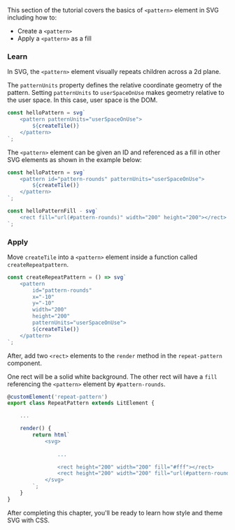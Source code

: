 This section of the tutorial covers the basics of `<pattern>`
element in SVG including how to:

- Create a `<pattern>` 
- Apply a `<pattern>` as a fill

### Learn

In SVG, the `<pattern>` element visually repeats children across
a 2d plane.

The `patternUnits` property defines the relative coordinate geometry
of the pattern. Setting `patternUnits` to `userSpaceOnUse` makes
geometry relative to the user space. In this case, user space is the
DOM.

```ts
const helloPattern = svg`
	<pattern patternUnits="userSpaceOnUse">
		${createTile()}
	</pattern>
`;
```

The `<pattern>` element can be given an ID and referenced as a fill
in other SVG elements as shown in the example below:

```ts
const helloPattern = svg`
	<pattern id="pattern-rounds" patternUnits="userSpaceOnUse">
		${createTile()}
	</pattern>
`;

const helloPatternFill - svg`
    <rect fill="url(#pattern-rounds)" width="200" height="200"></rect>
`;
```

### Apply

Move `createTile` into a `<pattern>` element inside a function called
`createRepeatpattern`.

```ts
const createRepeatPattern = () => svg`
	<pattern
		id="pattern-rounds"
		x="-10"
		y="-10"
		width="200"
		height="200"
		patternUnits="userSpaceOnUse">
		${createTile()}
	</pattern>
`;
```

After, add two `<rect>` elements to the `render` method in the 
`repeat-pattern` component.

One rect will be a solid white background. The other rect will have a
`fill` referencing the `<pattern>` element by `#pattern-rounds`.

```ts
@customElement('repeat-pattern')
export class RepeatPattern extends LitElement {

    ...

	render() {
		return html`
			<svg>
                
                ...

				<rect height="200" width="200" fill="#fff"></rect>
				<rect height="200" width="200" fill="url(#pattern-rounds)"></rect>
			</svg>
		`;
	}
}
```

After completing this chapter, you'll be ready to learn how style and
theme SVG with CSS.